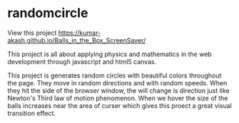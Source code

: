 # randomcircle
View this project https://kumar-akash.github.io/Balls_in_the_Box_ScreenSaver/

This project is all about applying physics and mathematics in the web development through javascript and html5 canvas.

This project is generates random circles with beautiful colors throughout the page. They move in random directions and with random speeds.
When they hit the side of the browser window, the will change is direction just like Newton's Third law of motion phenomenon.
When we hover the size of the balls increases near the area of curser which gives this proect a great visual transition effect.

